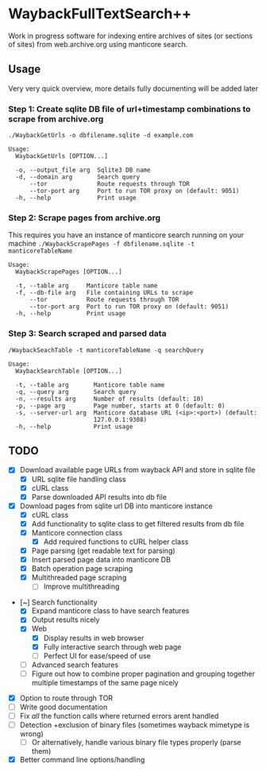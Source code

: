 # WaybackFullTextSearch++
Work in progress software for indexing entire archives of sites (or sections of sites) from web.archive.org using manticore search.

## Usage
Very very quick overview, more details fully documenting will be added later
### Step 1: Create sqlite DB file of url+timestamp combinations to scrape from archive.org
`./WaybackGetUrls -o dbfilename.sqlite -d example.com`
```
Usage:
  WaybackGetUrls [OPTION...]

  -o, --output_file arg  Sqlite3 DB name
  -d, --domain arg       Search query
      --tor              Route requests through TOR
      --tor-port arg     Port to run TOR proxy on (default: 9051)
  -h, --help             Print usage
```
### Step 2: Scrape pages from archive.org
This requires you have an instance of manticore search running on your machine
`./WaybackScrapePages -f dbfilename.sqlite -t manticoreTableName`
```
Usage:
  WaybackScrapePages [OPTION...]

  -t, --table arg     Manticore table name
  -f, --db-file arg   File containing URLs to scrape
      --tor           Route requests through TOR
      --tor-port arg  Port to run TOR proxy on (default: 9051)
  -h, --help          Print usage
```
### Step 3: Search scraped and parsed data
`/WaybackSeachTable -t manticoreTableName -q searchQuery`
```
Usage:
  WaybackSearchTable [OPTION...]

  -t, --table arg       Manticore table name
  -q, --query arg       Search query
  -n, --results arg     Number of results (default: 10)
  -p, --page arg        Page number, starts at 0 (default: 0)
  -s, --server-url arg  Manticore database URL (<ip>:<port>) (default:
                        127.0.0.1:9308)
  -h, --help            Print usage
```

## TODO
- [X] Download available page URLs from wayback API and store in sqlite file
  - [X] URL sqlite file handling class
  - [X] cURL class
  - [X] Parse downloaded API results into db file
- [X] Download pages from sqlite url DB into manticore instance
  - [X] cURL class
  - [X] Add functionality to sqlite class to get filtered results from db file 
  - [X] Manticore connection class
    - [X] Add required functions to cURL helper class
  - [X] Page parsing (get readable text for parsing)
  - [X] Insert parsed page data into manticore DB
  - [X] Batch operation page scraping
  - [X] Multithreaded page scraping
    - [ ] Improve multithreading
- [~] Search functionality
  - [X] Expand manticore class to have search features
  - [X] Output results nicely
  - [X] Web
    - [X] Display results in web browser
    - [X] Fully interactive search through web page
    - [ ] Perfect UI for ease/speed of use
  - [ ] Advanced search features
  - [ ] Figure out how to combine proper pagination and grouping together multiple timestamps of the same page nicely
- [X] Option to route through TOR
- [ ] Write good documentation
- [ ] Fix *all* the function calls where returned errors arent handled
- [ ] Detection +exclusion of binary files (sometimes wayback mimetype is wrong)
  - [ ] Or alternatively, handle various binary file types properly (parse them)
- [X] Better command line options/handling
